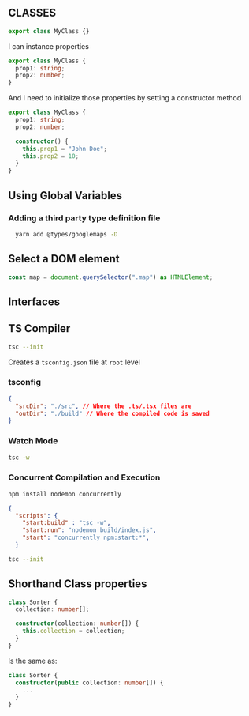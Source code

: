 ## CLASSES

```ts
export class MyClass {}
```

I can instance properties

```ts
export class MyClass {
  prop1: string;
  prop2: number;
}
```

And I need to initialize those properties by setting a constructor method

```ts
export class MyClass {
  prop1: string;
  prop2: number;

  constructor() {
    this.prop1 = "John Doe";
    this.prop2 = 10;
  }
}
```

## Using Global Variables

### Adding a third party type definition file

```bash
  yarn add @types/googlemaps -D
```

## Select a DOM element

```ts
const map = document.querySelector(".map") as HTMLElement;
```

## Interfaces

## TS Compiler

```bash
tsc --init
```

Creates a `tsconfig.json` file at `root` level

### tsconfig

```json
{
  "srcDir": "./src", // Where the .ts/.tsx files are
  "outDir": "./build" // Where the compiled code is saved
}
```

### Watch Mode

```bash
tsc -w
```

### Concurrent Compilation and Execution

```bash
npm install nodemon concurrently
```

```json
{
  "scripts": {
    "start:build" : "tsc -w",
    "start:run": "nodemon build/index.js",
    "start": "concurrently npm:start:*",
  }
```

```bash
tsc --init
```

## Shorthand Class properties

```ts
class Sorter {
  collection: number[];

  constructor(collection: number[]) {
    this.collection = collection;
  }
}
```

Is the same as:

```ts
class Sorter {
  constructor(public collection: number[]) {
    ...
  }
}
```
